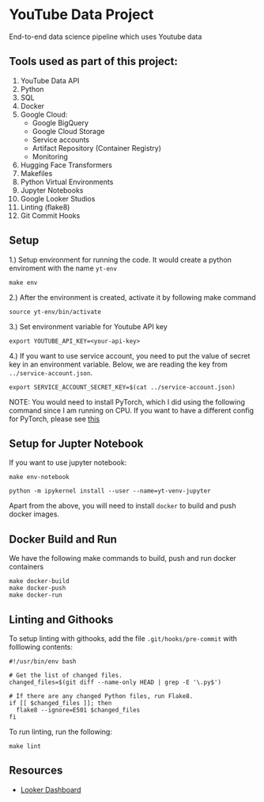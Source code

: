 # YouTube Data Project
End-to-end data science pipeline which uses Youtube data

## Tools used as part of this project:
1. YouTube Data API
2. Python
3. SQL
4. Docker
5. Google Cloud:
    - Google BigQuery
    - Google Cloud Storage
    - Service accounts
    - Artifact Repository (Container Registry)
    - Monitoring
6. Hugging Face Transformers
7. Makefiles
8. Python Virtual Environments
9. Jupyter Notebooks
10. Google Looker Studios
11. Linting (flake8)
12. Git Commit Hooks


## Setup

1.) Setup environment for running the code. It would create a python enviroment with the name `yt-env`
```
make env
```

2.) After the environment is created, activate it by following make command
```
source yt-env/bin/activate
```

3.) Set environment variable for Youtube API key
```
export YOUTUBE_API_KEY=<your-api-key>
```

4.) If you want to use service account, you need to put the value of secret key in an environment variable. Below, we are reading the key from `../service-account.json`.
```
export SERVICE_ACCOUNT_SECRET_KEY=$(cat ../service-account.json)
```

NOTE: You would need to install PyTorch, which I did using the following command since I am running on CPU.
If you want to have a different config for PyTorch, please see [this](https://pytorch.org/get-started/locally/)


## Setup for Jupter Notebook
If you want to use jupyter notebook:
```
make env-notebook

python -m ipykernel install --user --name=yt-venv-jupyter
```

Apart from the above, you will need to install `docker` to build and push docker images.

## Docker Build and Run

We have the following make commands to build, push and run docker containers

```
make docker-build
make docker-push
make docker-run
```

## Linting and Githooks

To setup linting with githooks, add the file `.git/hooks/pre-commit` with folllowing contents:

```
#!/usr/bin/env bash

# Get the list of changed files.
changed_files=$(git diff --name-only HEAD | grep -E '\.py$')

# If there are any changed Python files, run Flake8.
if [[ $changed_files ]]; then
  flake8 --ignore=E501 $changed_files
fi
```

To run linting, run the following:

```
make lint
```

## Resources

- [Looker Dashboard](https://lookerstudio.google.com/u/0/reporting/c51cf45f-b415-48a9-8f48-0f95be95a616/page/tEnnC)




